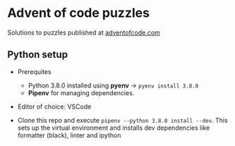 # Advent of code puzzles

Solutions to puzzles published at [adventofcode.com](https://adventofcode.com/)

## Python setup

* Prerequites
  * Python 3.8.0 installed using **pyenv** -> `pyenv install 3.8.0`
  * **Pipenv** for managing dependencies.

* Editor of choice: VSCode

* Clone this repo and execute `pipenv --python 3.8.0 install --dev`. This sets up the virtual environment and installs dev dependencies like formatter (black), linter and ipython
